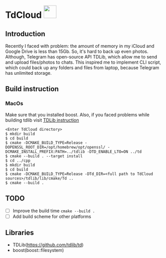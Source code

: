 # TdCloud <img src="logo.jpeg" width=40 height=40>

## Introduction
Recently I faced with problem: the amount of memory in my iCloud and Google Drive is less than 15Gb. So, it's hard to back up even photos. 
Although, Telegram has open-source API TDLib, which allow me to send and upload files/photos to chats. 
This inspired me to implement CLI script, which could back up any folders and files from laptop, because Telegram has unlimited storage.
## Build instruction
### MacOs
Make sure that you installed boost. Also, if you faced problems while building tdlib  visit [TDLib instruction](https://tdlib.github.io/td/build.html?language=C%2B%2B)
```
<Enter TdCloud directory>
$ mkdir build
$ cd build
$ cmake -DCMAKE_BUILD_TYPE=Release -DOPENSSL_ROOT_DIR=/opt/homebrew/opt/openssl/ -DCMAKE_INSTALL_PREFIX:PATH=../tdlib -DTD_ENABLE_LTO=ON ../td
$ cmake --build . --target install
$ cd ../cpp
$ mkdir build
$ cd build
$ cmake -DCMAKE_BUILD_TYPE=Release -DTd_DIR=<full path to TdCloud sources>/tdlib/lib/cmake/Td ..
$ cmake --build .
```
## TODO
- [ ] Improve the build time `cmake --build .`
- [ ] Add build scheme for other platforms
## Libraries
- TDLib(https://github.com/tdlib/td)
- boost(boost::filesystem)
